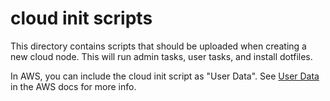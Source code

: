# cloud init scripts

This directory contains scripts that should be uploaded
when creating a new cloud node. This will run admin tasks,
user tasks, and install dotfiles.

In AWS, you can include the cloud init script as "User Data".
See [User Data](https://docs.aws.amazon.com/AWSEC2/latest/UserGuide/user-data.html)
in the AWS docs for more info.
